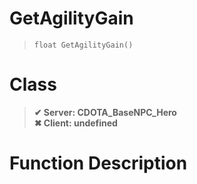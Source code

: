 # GetAgilityGain
> `float GetAgilityGain()`
# Class
> __✔ Server: CDOTA_BaseNPC_Hero__  
> __✖ Client: undefined__  
# Function Description

